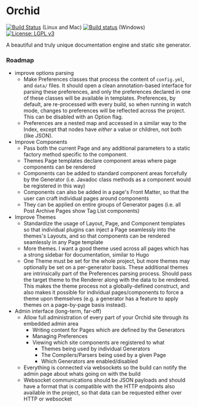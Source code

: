 # Orchid

[![Build Status](https://travis-ci.org/JavaEden/Orchid.svg?branch=master)](https://travis-ci.org/JavaEden/Orchid) (Linux and Mac)
[![Build status](https://ci.appveyor.com/api/projects/status/0358qdkmfhbqedo1/branch/master?svg=true)](https://ci.appveyor.com/project/cjbrooks12/orchid/branch/master) (Windows)
[![License: LGPL v3](https://img.shields.io/badge/License-LGPL%20v3-blue.svg)](http://www.gnu.org/licenses/lgpl-3.0)

A beautiful and truly unique documentation engine and static site generator.

### Roadmap

- improve options parsing
    - Make Preferences classes that process the content of `config.yml`, and `data/` files. It should open a clean
      annotation-based interface for parsing these preferences, and only the preferences declared in one of these classes
      will be available in templates. Preferences, by default, are re-processed with every build, so when running in watch
      mode, changes to preferences will be reflected across the project. This can be disabled with an Option flag. 
    - Preferences are a nested map and accessed in a similar way to the Index, except that nodes have _either_ a value 
      or children, not both (like JSON).
- Improve Components
    - Pass both the current Page and any additional parameters to a static factory method specific to the component.
    - Themes Page templates declare component areas where page components can be rendered
    - Components can be added to standard component areas forcefully by the Generator (i.e. Javadoc class methods as a 
      component would be registered in this way)
    - Components can also be added in a page's Front Matter, so that the user can craft individual pages around components
    - They can be applied on entire groups of Generator pages (i.e. all Post Archive Pages show Tag List components)
- Improve Themes
    - Standardize the usage of Layout, Page, and Component templates so that individual plugins can inject a Page 
      seamlessly into the themes's Layouts, and so that components can be rendered seamlessly in any Page template
    - More themes. I want a good theme used across all pages which has a strong sidebar for documentation, similar to Hugo
    - One Theme must be set for the whole project, but more themes may optionally be set on a per-generator basis. These
      additional themes are intrinsically part of the Preferences parsing process. Should pass the target theme to the
      Renderer along with the data to be rendered. This makes the theme process not a globally-defined construct, and also
      makes it possible for individual pages/components to force a theme upon themselves (e.g. a generator has a feature to
      apply themes on a page-by-page basis instead).
- Admin interface (long-term, far-off)
    - Allow full administration of every part of your Orchid site through its embedded admin area
        - Writing content for Pages which are defined by the Generators
        - Managing Preferences
        - Viewing which site components are registered to what
            - Themes being used by individual Generators
            - The Compilers/Parsers being used by a given Page
            - Which Generators are enabled/disabled
    - Everything is connected via websockets so the build can notify the admin page about whats going on with the build 
    - Websocket communications should be JSON payloads and should have a format that is compatible with the HTTP endpoints
      also available in the project, so that data can be requested either over HTTP or websocket